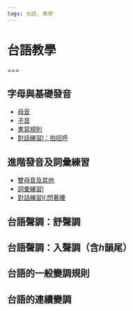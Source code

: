 ```yaml
---
tags: 台語, 教學
---
```

# 台語教學
===

字母與基礎發音
---
- [母音](/5MFFpvmWTvaIBkZpt7PkkA)
- [子音](/oXYMfRExQcOFx5ayarXdyQ)
- [書寫規則](/KeYEy8cNS1Ceb0oXGclbeg)
- [對話練習I：拍招呼](/k_hTM0qZTeaK-zub8MiULg)

進階發音及詞彙練習
---
- [雙母音及其他](/_WCNHSUlRfqQsxPuVGktbA)
- [詞彙練習I](/pDFvy5pbRrG3VPuU-D9x1w)
- [對話練習II:閃著腰](/AQyje75ITDmG_I-l3Wgv_A)

台語聲調：舒聲調
---

台語聲調：入聲調（含*h*韻尾）
---

台語的一般變調規則
---

台語的連續變調
---